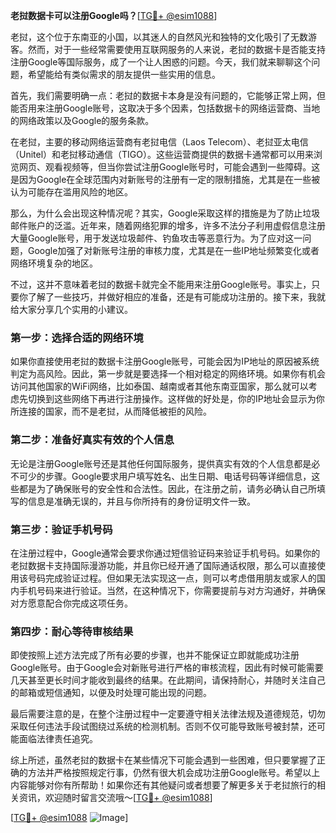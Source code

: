 **老挝数据卡可以注册Google吗？**[[TG💪+ @esim1088](https://t.me/s/esim1088)]

老挝，这个位于东南亚的小国，以其迷人的自然风光和独特的文化吸引了无数游客。然而，对于一些经常需要使用互联网服务的人来说，老挝的数据卡是否能支持注册Google等国际服务，成了一个让人困惑的问题。今天，我们就来聊聊这个问题，希望能给有类似需求的朋友提供一些实用的信息。

首先，我们需要明确一点：老挝的数据卡本身是没有问题的，它能够正常上网，但能否用来注册Google账号，这取决于多个因素，包括数据卡的网络运营商、当地的网络政策以及Google的服务条款。

在老挝，主要的移动网络运营商有老挝电信（Laos Telecom）、老挝亚太电信（Unitel）和老挝移动通信（TIGO）。这些运营商提供的数据卡通常都可以用来浏览网页、观看视频等，但当你尝试注册Google账号时，可能会遇到一些障碍。这是因为Google在全球范围内对新账号的注册有一定的限制措施，尤其是在一些被认为可能存在滥用风险的地区。

那么，为什么会出现这种情况呢？其实，Google采取这样的措施是为了防止垃圾邮件账户的泛滥。近年来，随着网络犯罪的增多，许多不法分子利用虚假信息注册大量Google账号，用于发送垃圾邮件、钓鱼攻击等恶意行为。为了应对这一问题，Google加强了对新账号注册的审核力度，尤其是在一些IP地址频繁变化或者网络环境复杂的地区。

不过，这并不意味着老挝的数据卡就完全不能用来注册Google账号。事实上，只要你了解了一些技巧，并做好相应的准备，还是有可能成功注册的。接下来，我就给大家分享几个实用的小建议。

### 第一步：选择合适的网络环境

如果你直接使用老挝的数据卡注册Google账号，可能会因为IP地址的原因被系统判定为高风险。因此，第一步就是要选择一个相对稳定的网络环境。如果你有机会访问其他国家的WiFi网络，比如泰国、越南或者其他东南亚国家，那么就可以考虑先切换到这些网络下再进行注册操作。这样做的好处是，你的IP地址会显示为你所连接的国家，而不是老挝，从而降低被拒的风险。

### 第二步：准备好真实有效的个人信息

无论是注册Google账号还是其他任何国际服务，提供真实有效的个人信息都是必不可少的步骤。Google要求用户填写姓名、出生日期、电话号码等详细信息，这些都是为了确保账号的安全性和合法性。因此，在注册之前，请务必确认自己所填写的信息是准确无误的，并且与你所持有的身份证明文件一致。

### 第三步：验证手机号码

在注册过程中，Google通常会要求你通过短信验证码来验证手机号码。如果你的老挝数据卡支持国际漫游功能，并且你已经开通了国际通话权限，那么可以直接使用该号码完成验证过程。但如果无法实现这一点，则可以考虑借用朋友或家人的国内手机号码来进行验证。当然，在这种情况下，你需要提前与对方沟通好，并确保对方愿意配合你完成这项任务。

### 第四步：耐心等待审核结果

即使按照上述方法完成了所有必要的步骤，也并不能保证立即就能成功注册Google账号。由于Google会对新账号进行严格的审核流程，因此有时候可能需要几天甚至更长时间才能收到最终的结果。在此期间，请保持耐心，并随时关注自己的邮箱或短信通知，以便及时处理可能出现的问题。

最后需要注意的是，在整个注册过程中一定要遵守相关法律法规及道德规范，切勿采取任何违法手段试图绕过系统的检测机制。否则不仅可能导致账号被封禁，还可能面临法律责任追究。

综上所述，虽然老挝的数据卡在某些情况下可能会遇到一些困难，但只要掌握了正确的方法并严格按照规定行事，仍然有很大机会成功注册Google账号。希望以上内容能够对你有所帮助！如果你还有其他疑问或者想要了解更多关于老挝旅行的相关资讯，欢迎随时留言交流哦～[[TG💪+ @esim1088](https://t.me/s/esim1088)]

[[TG💪+ @esim1088](https://t.me/s/esim1088) ![Image](https://i.postimg.cc/4NQfJmqS/Snipaste-2025-05-13-00-14-12.png)]